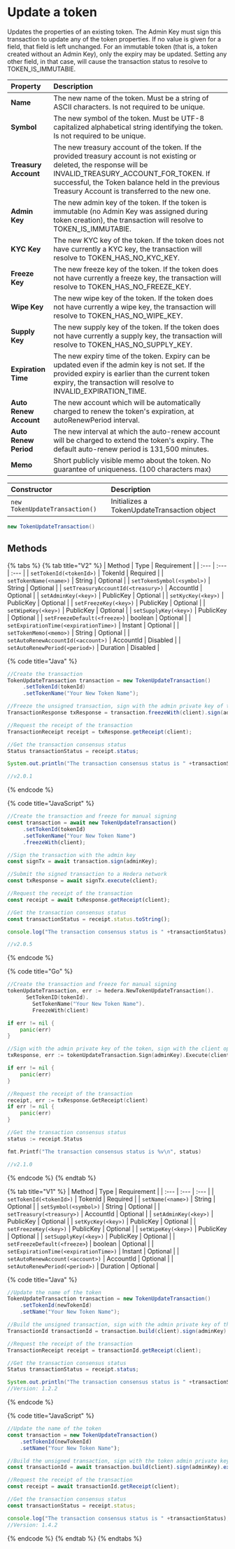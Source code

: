 # Update a token

Updates the properties of an existing token. The Admin Key must sign this transaction to update any of the token properties. If no value is given for a field, that field is left unchanged. For an immutable token \(that is, a token created without an Admin Key\), only the expiry may be updated. Setting any other field, in that case, will cause the transaction status to resolve to TOKEN\_IS\_IMMUTABlE.

| Property | Description |
| :--- | :--- |
| **Name** | The new name of the token. Must be a string of ASCII characters. Is not required to be unique. |
| **Symbol** | The new symbol of the token. Must be UTF-8 capitalized alphabetical string identifying the token. Is not required to be unique. |
| **Treasury Account** | The new treasury account of the token. If the provided treasury account is not existing or deleted, the response will be INVALID\_TREASURY\_ACCOUNT\_FOR\_TOKEN. If successful, the Token balance held in the previous Treasury Account is transferred to the new one. |
| **Admin Key** | The new admin key of the token. If the token is immutable \(no Admin Key was assigned during token creation\), the transaction will resolve to TOKEN\_IS\_IMMUTABlE. |
| **KYC Key** | The new KYC key of the token. If the token does not have currently a KYC key, the transaction will resolve to TOKEN\_HAS\_NO\_KYC\_KEY. |
| **Freeze Key** | The new freeze key of the token. If the token does not have currently a freeze key, the transaction will resolve to TOKEN\_HAS\_NO\_FREEZE\_KEY. |
| **Wipe Key** | The new wipe key of the token. If the token does not have currently a wipe key, the transaction will resolve to TOKEN\_HAS\_NO\_WIPE\_KEY. |
| **Supply Key** | The new supply key of the token. If the token does not have currently a supply key, the transaction will resolve to TOKEN\_HAS\_NO\_SUPPLY\_KEY. |
| **Expiration Time** | The new expiry time of the token. Expiry can be updated even if the admin key is not set. If the provided expiry is earlier than the current token expiry, the transaction will resolve to INVALID\_EXPIRATION\_TIME. |
| **Auto Renew Account** | The new account which will be automatically charged to renew the token's expiration, at autoRenewPeriod interval. |
| **Auto Renew Period** | The new interval at which the auto-renew account will be charged to extend the token's expiry. The default auto-renew period is 131,500 minutes. |
| **Memo** | Short publicly visible memo about the token. No guarantee of uniqueness. \(100 characters max\) |

| Constructor | Description |
| :--- | :--- |
| `new TokenUpdateTransaction()` | Initializes a TokenUpdateTransaction object |

```java
new TokenUpdateTransaction()
```

## Methods

{% tabs %}
{% tab title="V2" %}
| Method | Type | Requirement |
| :--- | :--- | :--- |
| `setTokenId(<tokenId>)` | TokenId | Required |
| `setTokenName(<name>)` | String | Optional |
| `setTokenSymbol(<symbol>)` | String | Optional |
| `setTreasuryAccountId(<treasury>)` | AccountId | Optional |
| `setAdminKey(<key>)` | PublicKey | Optional |
| `setKycKey(<key>)` | PublicKey | Optional |
| `setFreezeKey(<key>)` | PublicKey | Optional |
| `setWipeKey(<key>)` | PublicKey | Optional |
| `setSupplyKey(<key>)` | PublicKey | Optional |
| `setFreezeDefault(<freeze>`\) | boolean | Optional |
| `setExpirationTime(<expirationTime>)` | Instant | Optional |
| `setTokenMemo(<memo>)` | String | Optional |
| `setAutoRenewAccountId(<account>)` | AccountId | Disabled |
| `setAutoRenewPeriod(<period>)` | Duration | Disabled |

{% code title="Java" %}
```java
//Create the transaction 
TokenUpdateTransaction transaction = new TokenUpdateTransaction()
     .setTokenId(tokenId)
     .setTokenName("Your New Token Name");

//Freeze the unsigned transaction, sign with the admin private key of the token, submit the transaction to a Hedera network
TransactionResponse txResponse = transaction.freezeWith(client).sign(adminKey).execute(client);

//Request the receipt of the transaction
TransactionReceipt receipt = txResponse.getReceipt(client);

//Get the transaction consensus status
Status transactionStatus = receipt.status;

System.out.println("The transaction consensus status is " +transactionStatus);

//v2.0.1
```
{% endcode %}

{% code title="JavaScript" %}
```javascript
//Create the transaction and freeze for manual signing
const transaction = await new TokenUpdateTransaction()
     .setTokenId(tokenId)
     .setTokenName("Your New Token Name")
     .freezeWith(client);

//Sign the transaction with the admin key
const signTx = await transaction.sign(adminKey);

//Submit the signed transaction to a Hedera network
const txResponse = await signTx.execute(client);

//Request the receipt of the transaction
const receipt = await txResponse.getReceipt(client);

//Get the transaction consensus status
const transactionStatus = receipt.status.toString();

console.log("The transaction consensus status is " +transactionStatus);

//v2.0.5
```
{% endcode %}

{% code title="Go" %}
```go
//Create the transaction and freeze for manual signing 
tokenUpdateTransaction, err := hedera.NewTokenUpdateTransaction().
      SetTokenID(tokenId).
        SetTokenName("Your New Token Name").
        FreezeWith(client)

if err != nil {
    panic(err)
}

//Sign with the admin private key of the token, sign with the client operator private key and submit the transaction to a Hedera network
txResponse, err := tokenUpdateTransaction.Sign(adminKey).Execute(client)

if err != nil {
    panic(err)
}

//Request the receipt of the transaction
receipt, err := txResponse.GetReceipt(client)
if err != nil {
    panic(err)
}

//Get the transaction consensus status
status := receipt.Status

fmt.Printf("The transaction consensus status is %v\n", status)

//v2.1.0
```
{% endcode %}
{% endtab %}

{% tab title="V1" %}
| Method | Type | Requirement |
| :--- | :--- | :--- |
| `setTokenId(<tokenId>)` | TokenId | Required |
| `setName(<name>)` | String | Optional |
| `setSymbol(<symbol>)` | String | Optional |
| `setTreasury(<treasury>)` | AccountId | Optional |
| `setAdminKey(<key>)` | PublicKey | Optional |
| `setKycKey(<key>)` | PublicKey | Optional |
| `setFreezeKey(<key>)` | PublicKey | Optional |
| `setWipeKey(<key>)` | PublicKey | Optional |
| `setSupplyKey(<key>)` | PublicKey | Optional |
| `setFreezeDefault(<freeze>`\) | boolean | Optional |
| `setExpirationTime(<expirationTime>)` | Instant | Optional |
| `setAutoRenewAccount(<account>)` | AccountId | Optional |
| `setAutoRenewPeriod(<period>)` | Duration | Optional |

{% code title="Java" %}
```java
//Update the name of the token
TokenUpdateTransaction transaction = new TokenUpdateTransaction()
    .setTokenId(newTokenId)
    .setName("Your New Token Name");

//Build the unsigned transaction, sign with the admin private key of the token, submit the transaction to a Hedera network
TransactionId transactionId = transaction.build(client).sign(adminKey).execute(client);

//Request the receipt of the transaction
TransactionReceipt receipt = transactionId.getReceipt(client);

//Get the transaction consensus status
Status transactionStatus = receipt.status;

System.out.println("The transaction consensus status is " +transactionStatus);
//Version: 1.2.2
```
{% endcode %}

{% code title="JavaScript" %}
```javascript
//Update the name of the token
const transaction = new TokenUpdateTransaction()
    .setTokenId(newTokenId)
    .setName("Your New Token Name");

//Build the unsigned transaction, sign with the token admin private key of the token, submit the transaction to a Hedera network
const transactionId = await transaction.build(client).sign(adminKey).execute(client);

//Request the receipt of the transaction
const receipt = await transactionId.getReceipt(client);

//Get the transaction consensus status
const transactionStatus = receipt.status;

console.log("The transaction consensus status is " +transactionStatus);
//Version: 1.4.2
```
{% endcode %}
{% endtab %}
{% endtabs %}

